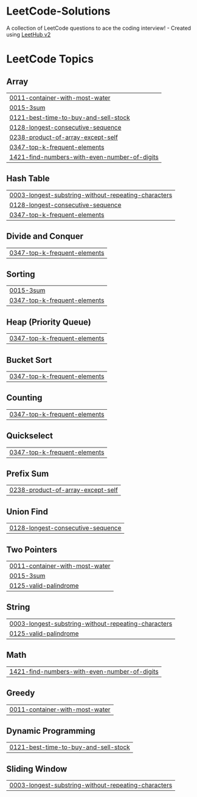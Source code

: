 # LeetCode-Solutions
A collection of LeetCode questions to ace the coding interview! - Created using [LeetHub v2](https://github.com/arunbhardwaj/LeetHub-2.0)

<!---LeetCode Topics Start-->
# LeetCode Topics
## Array
|  |
| ------- |
| [0011-container-with-most-water](https://github.com/ShivanshMane/LeetCode-Solutions/tree/master/0011-container-with-most-water) |
| [0015-3sum](https://github.com/ShivanshMane/LeetCode-Solutions/tree/master/0015-3sum) |
| [0121-best-time-to-buy-and-sell-stock](https://github.com/ShivanshMane/LeetCode-Solutions/tree/master/0121-best-time-to-buy-and-sell-stock) |
| [0128-longest-consecutive-sequence](https://github.com/ShivanshMane/LeetCode-Solutions/tree/master/0128-longest-consecutive-sequence) |
| [0238-product-of-array-except-self](https://github.com/ShivanshMane/LeetCode-Solutions/tree/master/0238-product-of-array-except-self) |
| [0347-top-k-frequent-elements](https://github.com/ShivanshMane/LeetCode-Solutions/tree/master/0347-top-k-frequent-elements) |
| [1421-find-numbers-with-even-number-of-digits](https://github.com/ShivanshMane/LeetCode-Solutions/tree/master/1421-find-numbers-with-even-number-of-digits) |
## Hash Table
|  |
| ------- |
| [0003-longest-substring-without-repeating-characters](https://github.com/ShivanshMane/LeetCode-Solutions/tree/master/0003-longest-substring-without-repeating-characters) |
| [0128-longest-consecutive-sequence](https://github.com/ShivanshMane/LeetCode-Solutions/tree/master/0128-longest-consecutive-sequence) |
| [0347-top-k-frequent-elements](https://github.com/ShivanshMane/LeetCode-Solutions/tree/master/0347-top-k-frequent-elements) |
## Divide and Conquer
|  |
| ------- |
| [0347-top-k-frequent-elements](https://github.com/ShivanshMane/LeetCode-Solutions/tree/master/0347-top-k-frequent-elements) |
## Sorting
|  |
| ------- |
| [0015-3sum](https://github.com/ShivanshMane/LeetCode-Solutions/tree/master/0015-3sum) |
| [0347-top-k-frequent-elements](https://github.com/ShivanshMane/LeetCode-Solutions/tree/master/0347-top-k-frequent-elements) |
## Heap (Priority Queue)
|  |
| ------- |
| [0347-top-k-frequent-elements](https://github.com/ShivanshMane/LeetCode-Solutions/tree/master/0347-top-k-frequent-elements) |
## Bucket Sort
|  |
| ------- |
| [0347-top-k-frequent-elements](https://github.com/ShivanshMane/LeetCode-Solutions/tree/master/0347-top-k-frequent-elements) |
## Counting
|  |
| ------- |
| [0347-top-k-frequent-elements](https://github.com/ShivanshMane/LeetCode-Solutions/tree/master/0347-top-k-frequent-elements) |
## Quickselect
|  |
| ------- |
| [0347-top-k-frequent-elements](https://github.com/ShivanshMane/LeetCode-Solutions/tree/master/0347-top-k-frequent-elements) |
## Prefix Sum
|  |
| ------- |
| [0238-product-of-array-except-self](https://github.com/ShivanshMane/LeetCode-Solutions/tree/master/0238-product-of-array-except-self) |
## Union Find
|  |
| ------- |
| [0128-longest-consecutive-sequence](https://github.com/ShivanshMane/LeetCode-Solutions/tree/master/0128-longest-consecutive-sequence) |
## Two Pointers
|  |
| ------- |
| [0011-container-with-most-water](https://github.com/ShivanshMane/LeetCode-Solutions/tree/master/0011-container-with-most-water) |
| [0015-3sum](https://github.com/ShivanshMane/LeetCode-Solutions/tree/master/0015-3sum) |
| [0125-valid-palindrome](https://github.com/ShivanshMane/LeetCode-Solutions/tree/master/0125-valid-palindrome) |
## String
|  |
| ------- |
| [0003-longest-substring-without-repeating-characters](https://github.com/ShivanshMane/LeetCode-Solutions/tree/master/0003-longest-substring-without-repeating-characters) |
| [0125-valid-palindrome](https://github.com/ShivanshMane/LeetCode-Solutions/tree/master/0125-valid-palindrome) |
## Math
|  |
| ------- |
| [1421-find-numbers-with-even-number-of-digits](https://github.com/ShivanshMane/LeetCode-Solutions/tree/master/1421-find-numbers-with-even-number-of-digits) |
## Greedy
|  |
| ------- |
| [0011-container-with-most-water](https://github.com/ShivanshMane/LeetCode-Solutions/tree/master/0011-container-with-most-water) |
## Dynamic Programming
|  |
| ------- |
| [0121-best-time-to-buy-and-sell-stock](https://github.com/ShivanshMane/LeetCode-Solutions/tree/master/0121-best-time-to-buy-and-sell-stock) |
## Sliding Window
|  |
| ------- |
| [0003-longest-substring-without-repeating-characters](https://github.com/ShivanshMane/LeetCode-Solutions/tree/master/0003-longest-substring-without-repeating-characters) |
<!---LeetCode Topics End-->